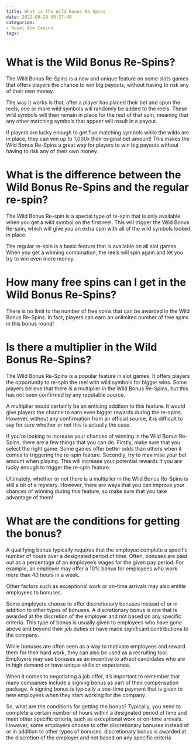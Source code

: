```yaml
---
title: What is the Wild Bonus Re Spins
date: 2022-09-29 00:27:48
categories:
- Royal Ace Casino
tags:
---
```



#  What is the Wild Bonus Re-Spins?

The Wild Bonus Re-Spins is a new and unique feature on some slots games that offers players the chance to win big payouts, without having to risk any of their own money.

The way it works is that, after a player has placed their bet and spun the reels, one or more wild symbols will randomly be added to the reels. These wild symbols will then remain in place for the rest of that spin, meaning that any other matching symbols that appear will result in a payout.

If players are lucky enough to get five matching symbols while the wilds are in place, they can win up to 1,000x their original bet amount! This makes the Wild Bonus Re-Spins a great way for players to win big payouts without having to risk any of their own money.

#  What is the difference between the Wild Bonus Re-Spins and the regular re-spin?

The Wild Bonus Re-spin is a special type of re-spin that is only available when you get a wild symbol on the first reel. This will trigger the Wild Bonus Re-spin, which will give you an extra spin with all of the wild symbols locked in place.

The regular re-spin is a basic feature that is available on all slot games. When you get a winning combination, the reels will spin again and let you try to win even more money.

#  How many free spins can I get in the Wild Bonus Re-Spins?

There is no limit to the number of free spins that can be awarded in the Wild Bonus Re-Spins. In fact, players can earn an unlimited number of free spins in this bonus round!

#  Is there a multiplier in the Wild Bonus Re-Spins?

The Wild Bonus Re-Spins is a popular feature in slot games. It offers players the opportunity to re-spin the reel with wild symbols for bigger wins. Some players believe that there is a multiplier in the Wild Bonus Re-Spins, but this has not been confirmed by any reputable source.

A multiplier would certainly be an enticing addition to this feature. It would give players the chance to earn even bigger rewards during the re-spins. However, without any confirmation from an official source, it is difficult to say for sure whether or not this is actually the case.

If you’re looking to increase your chances of winning in the Wild Bonus Re-Spins, there are a few things that you can do. Firstly, make sure that you select the right game. Some games offer better odds than others when it comes to triggering the re-spin feature. Secondly, try to maximise your bet amount when playing. This will increase your potential rewards if you are lucky enough to trigger the re-spin feature.

Ultimately, whether or not there is a multiplier in the Wild Bonus Re-Spins is still a bit of a mystery. However, there are ways that you can improve your chances of winning during this feature, so make sure that you take advantage of them!

#  What are the conditions for getting the bonus?

A qualifying bonus typically requires that the employee complete a specific number of hours over a designated period of time. Often, bonuses are paid out as a percentage of an employee’s wages for the given pay period. For example, an employer may offer a 10% bonus for employees who work more than 40 hours in a week.

Other factors such as exceptional work or on-time arrivals may also entitle employees to bonuses. 

Some employers choose to offer discretionary bonuses instead of or in addition to other types of bonuses. A discretionary bonus is one that is awarded at the discretion of the employer and not based on any specific criteria. This type of bonus is usually given to employees who have gone above and beyond their job duties or have made significant contributions to the company.

While bonuses are often seen as a way to motivate employees and reward them for their hard work, they can also be used as a recruiting tool. Employers may use bonuses as an incentive to attract candidates who are in high demand or have unique skills or experience. 

When it comes to negotiating a job offer, it’s important to remember that many companies include a signing bonus as part of their compensation package. A signing bonus is typically a one-time payment that is given to new employees when they start working for the company. 

So, what are the conditions for getting the bonus? Typically, you need to complete a certain number of hours within a designated period of time and meet other specific criteria, such as exceptional work or on-time arrivals. However, some employers choose to offer discretionary bonuses instead of or in addition to other types of bonuses. discretionary bonus is awarded at the discretion of the employer and not based on any specific criteria